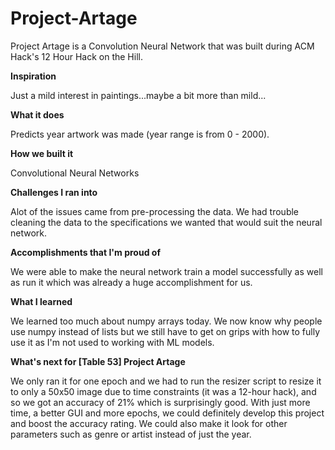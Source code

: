 # Project-Artage
Project Artage is a Convolution Neural Network that was built during ACM Hack's 12 Hour Hack on the Hill.

**Inspiration**

Just a mild interest in paintings...maybe a bit more than mild...

**What it does**

Predicts year artwork was made (year range is from 0 - 2000).

**How we built it**

Convolutional Neural Networks

**Challenges I ran into**

Alot of the issues came from pre-processing the data. We had trouble cleaning the data to the specifications we wanted that would suit the neural network.

**Accomplishments that I'm proud of**

We were able to make the neural network train a model successfully as well as run it which was already a huge accomplishment for us.

**What I learned**

We learned too much about numpy arrays today. We now know why people use numpy instead of lists but we still have to get on grips with how to fully use it as I'm not used to working with ML models.

**What's next for [Table 53] Project Artage**

We only ran it for one epoch and we had to run the resizer script to resize it to only a 50x50 image due to time constraints (it was a 12-hour hack), and so we got an accuracy of 21% which is surprisingly good. With just more time, a better GUI and more epochs, we could definitely develop this project and boost the accuracy rating. We could also make it look for other parameters such as genre or artist instead of just the year.
